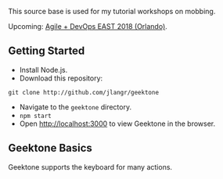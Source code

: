 This source base is used for my tutorial workshops on mobbing. 

Upcoming: [Agile + DevOps EAST 2018 (Orlando)](https://agiledevopseast.techwell.com).

## Getting Started

- Install Node.js.
- Download this repository:
```
git clone http://github.com/jlangr/geektone
```
- Navigate to the `geektone` directory.
- `npm start`
- Open [http://localhost:3000](http://localhost:3000) to view Geektone in the browser.

## Geektone Basics

Geektone supports the keyboard for many actions.
